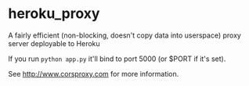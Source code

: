 heroku_proxy
============

A fairly efficient (non-blocking, doesn't copy data into userspace) proxy server deployable to Heroku

If you run `python app.py` it'll bind to port 5000 (or $PORT if it's set).

See http://www.corsproxy.com for more information.
